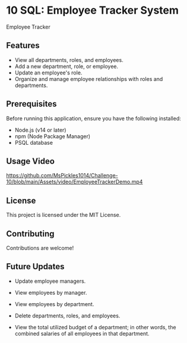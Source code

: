 # 10 SQL: Employee Tracker System

Employee Tracker

## Features
 * View all departments, roles, and employees.
 * Add a new department, role, or employee.
 * Update an employee's role.
 * Organize and manage employee relationships with roles and departments.

## Prerequisites

Before running this application, ensure you have the following installed:

 * Node.js (v14 or later)
 * npm (Node Package Manager)
 * PSQL database

## Usage Video

https://github.com/MsPickles1014/Challenge-10/blob/main/Assets/video/EmployeeTrackerDemo.mp4

## License

This project is licensed under the MIT License.

## Contributing

Contributions are welcome!

## Future Updates
* Update employee managers.

* View employees by manager.

* View employees by department.

* Delete departments, roles, and employees.

* View the total utilized budget of a department; in other words, the combined salaries of all employees in that department.

